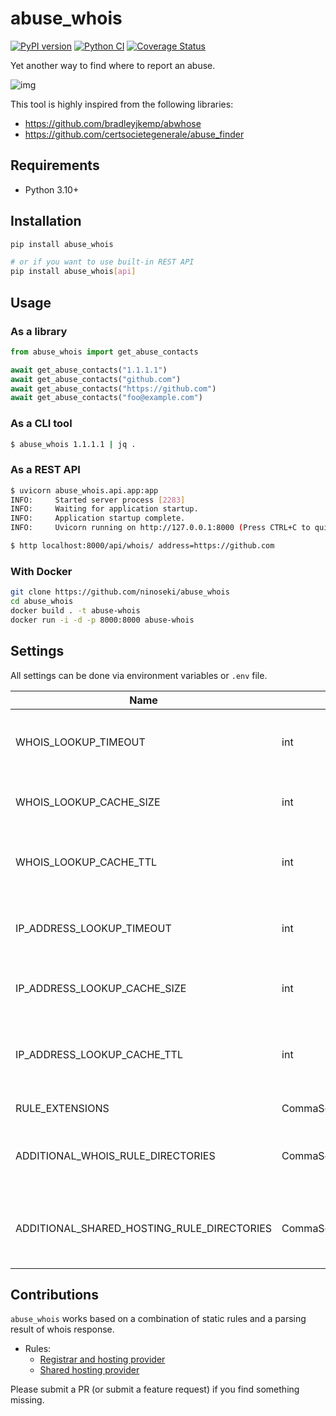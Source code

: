 # abuse_whois

[![PyPI version](https://badge.fury.io/py/abuse-whois.svg)](https://badge.fury.io/py/abuse-whois)
[![Python CI](https://github.com/ninoseki/abuse_whois/actions/workflows/test.yml/badge.svg)](https://github.com/ninoseki/abuse_whois/actions/workflows/test.yml)
[![Coverage Status](https://coveralls.io/repos/github/ninoseki/abuse_whois/badge.svg?branch=main)](https://coveralls.io/github/ninoseki/abuse_whois?branch=main)

Yet another way to find where to report an abuse.

![img](./images/overview.jpg)

This tool is highly inspired from the following libraries:

- https://github.com/bradleyjkemp/abwhose
- https://github.com/certsocietegenerale/abuse_finder

## Requirements

- Python 3.10+

## Installation

```bash
pip install abuse_whois

# or if you want to use built-in REST API
pip install abuse_whois[api]
```

## Usage

### As a library

```python
from abuse_whois import get_abuse_contacts

await get_abuse_contacts("1.1.1.1")
await get_abuse_contacts("github.com")
await get_abuse_contacts("https://github.com")
await get_abuse_contacts("foo@example.com")
```

### As a CLI tool

```bash
$ abuse_whois 1.1.1.1 | jq .
```

### As a REST API

```bash
$ uvicorn abuse_whois.api.app:app
INFO:     Started server process [2283]
INFO:     Waiting for application startup.
INFO:     Application startup complete.
INFO:     Uvicorn running on http://127.0.0.1:8000 (Press CTRL+C to quit)

$ http localhost:8000/api/whois/ address=https://github.com
```

### With Docker

```bash
git clone https://github.com/ninoseki/abuse_whois
cd abuse_whois
docker build . -t abuse-whois
docker run -i -d -p 8000:8000 abuse-whois
```

## Settings

All settings can be done via environment variables or `.env` file.

| Name                                       | Type                   | Default  | Desc.                                                    |
| ------------------------------------------ | ---------------------- | -------- | -------------------------------------------------------- |
| WHOIS_LOOKUP_TIMEOUT                       | int                    | 10       | Timeout value for whois lookup (seconds)                 |
| WHOIS_LOOKUP_CACHE_SIZE                    | int                    | 1024     | Cache size for whois lookup                              |
| WHOIS_LOOKUP_CACHE_TTL                     | int                    | 3600     | Cache TTL value for whois lookup (seconds)               |
| IP_ADDRESS_LOOKUP_TIMEOUT                  | int                    | 10       | Timeout value for IP address lookup (seconds)            |
| IP_ADDRESS_LOOKUP_CACHE_SIZE               | int                    | 1024     | Cache size for IP address lookup                         |
| IP_ADDRESS_LOOKUP_CACHE_TTL                | int                    | 3600     | Cache TTL value for IP address lookup (seconds)          |
| RULE_EXTENSIONS                            | CommaSeparatedStrings  | yaml,yml | Rule file extensions                                     |
| ADDITIONAL_WHOIS_RULE_DIRECTORIES          | CommaSeparatedStrings] |          | Additional directories contain whois rule files          |
| ADDITIONAL_SHARED_HOSTING_RULE_DIRECTORIES | CommaSeparatedStrings] |          | Additional directories contain shared hosting rule files |

## Contributions

`abuse_whois` works based on a combination of static rules and a parsing result of whois response.

- Rules:
  - [Registrar and hosting provider](https://github.com/ninoseki/abuse_whois/wiki/Registrar-and-Hosting-Provider)
  - [Shared hosting provider](https://github.com/ninoseki/abuse_whois/wiki/Shared-Hosting)

Please submit a PR (or submit a feature request) if you find something missing.
